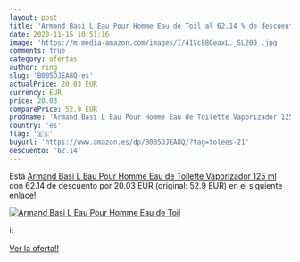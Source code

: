 ```yaml
---
layout: post
title: 'Armand Basi L Eau Pour Homme Eau de Toil al 62.14 % de descuento'
date: 2020-11-15 10:51:16
image: 'https://m.media-amazon.com/images/I/41Vc88GeaxL._SL200_.jpg'
comments: true
category: ofertas
author: ring
slug: 'B005DJEA8Q-es'
actualPrice: 20.03 EUR
currency: EUR
price: 20.03
comparePrice: 52.9 EUR
prodname: 'Armand Basi L Eau Pour Homme Eau de Toilette Vaporizador 125 ml'
country: 'es'
flag: '🇪🇸'
buyurl: 'https://www.amazon.es/dp/B005DJEA8Q/?tag=tolees-21'
descuento: '62.14'
---
```


Está [Armand Basi L Eau Pour Homme Eau de Toilette Vaporizador 125 ml](https://www.amazon.es/dp/B005DJEA8Q/?tag=tolees-21) con 62.14 de descuento por 20.03 EUR (original: 52.9 EUR) en el siguiente enlace!

[![Armand Basi L Eau Pour Homme Eau de Toil](https://m.media-amazon.com/images/I/41Vc88GeaxL._SL200_.jpg)](https://www.amazon.es/dp/B005DJEA8Q/?tag=tolees-21)

ℹ️:


[Ver la oferta!!](https://www.amazon.es/dp/B005DJEA8Q/?tag=tolees-21)
